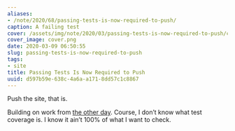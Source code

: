 ```yaml
---
aliases:
- /note/2020/68/passing-tests-is-now-required-to-push/
caption: A failing test
cover: /assets/img/note/2020/03/passing-tests-is-now-required-to-push/cover.png
cover_image: cover.png
date: 2020-03-09 06:50:55
slug: passing-tests-is-now-required-to-push
tags:
- site
title: Passing Tests Is Now Required to Push
uuid: d597b59e-638c-4a6a-a171-8dd57c1c8867
---
```


Push the site, that is.

Building on work from [the other
day](/note/2020/03/today-in-personal-accomplishments). Course, I don’t
know what test coverage is. I know it ain’t 100% of what I want to
check.